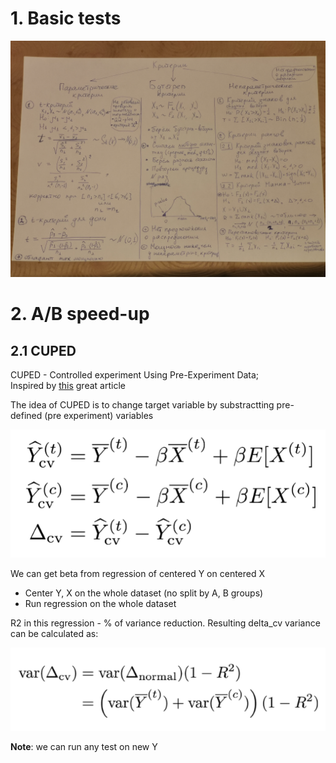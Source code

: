 # 1. Basic tests
![](images/basics.jpg)

# 2. A/B speed-up
## 2.1 CUPED
CUPED - Controlled experiment Using Pre-Experiment Data;  
Inspired by [this](https://www.tripadvisor.com/engineering/reducing-a-b-test-measurement-variance-by-30/) great article

The idea of CUPED is to change target variable by 
substractting pre-defined (pre experiment) variables

![](images/cuped_formula.png)

We can get beta from regression of centered Y on centered X
* Center Y, X on the whole dataset (no split by A, B groups)
* Run regression on the whole dataset

R2 in this regression - % of variance reduction. 
Resulting delta_cv variance can be calculated as:

![](images/cuped_variance.png)

**Note**: we can run any test on new Y
